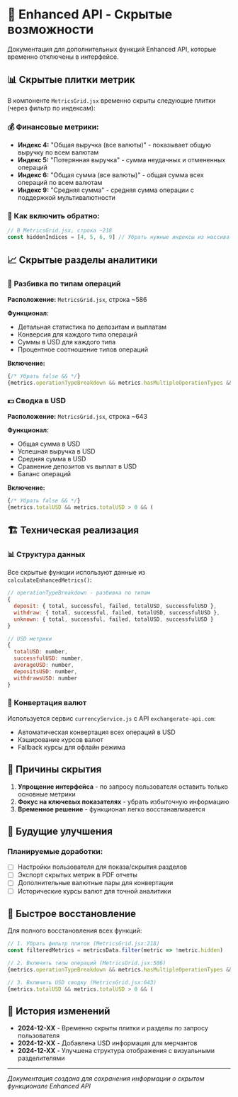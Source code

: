 # 🚀 Enhanced API - Скрытые возможности

Документация для дополнительных функций Enhanced API, которые временно отключены в интерфейсе.

## 📊 Скрытые плитки метрик

В компоненте `MetricsGrid.jsx` временно скрыты следующие плитки (через фильтр по индексам):

### 💰 Финансовые метрики:
- **Индекс 4:** "Общая выручка (все валюты)" - показывает общую выручку по всем валютам
- **Индекс 5:** "Потерянная выручка" - сумма неудачных и отмененных операций  
- **Индекс 6:** "Общая сумма (все валюты)" - общая сумма всех операций по всем валютам
- **Индекс 9:** "Средняя сумма" - средняя сумма операции с поддержкой мультивалютности

### 🔧 Как включить обратно:
```javascript
// В MetricsGrid.jsx, строка ~218
const hiddenIndices = [4, 5, 6, 9] // Убрать нужные индексы из массива
```

## 📈 Скрытые разделы аналитики

### 🔄 Разбивка по типам операций
**Расположение:** `MetricsGrid.jsx`, строка ~586

**Функционал:**
- Детальная статистика по депозитам и выплатам
- Конверсия для каждого типа операций
- Суммы в USD для каждого типа
- Процентное соотношение типов операций

**Включение:**
```javascript
{/* Убрать false && */}
{metrics.operationTypeBreakdown && metrics.hasMultipleOperationTypes && (
```

### 💵 Сводка в USD
**Расположение:** `MetricsGrid.jsx`, строка ~643

**Функционал:**
- Общая сумма в USD
- Успешная выручка в USD  
- Средняя сумма в USD
- Сравнение депозитов vs выплат в USD
- Баланс операций

**Включение:**
```javascript
{/* Убрать false && */}
{metrics.totalUSD && metrics.totalUSD > 0 && (
```

## 🏗️ Техническая реализация

### 📊 Структура данных
Все скрытые функции используют данные из `calculateEnhancedMetrics()`:

```javascript
// operationTypeBreakdown - разбивка по типам
{
  deposit: { total, successful, failed, totalUSD, successfulUSD },
  withdraw: { total, successful, failed, totalUSD, successfulUSD },
  unknown: { total, successful, failed, totalUSD, successfulUSD }
}

// USD метрики
{
  totalUSD: number,
  successfulUSD: number, 
  averageUSD: number,
  depositsUSD: number,
  withdrawsUSD: number
}
```

### 🔄 Конвертация валют
Используется сервис `currencyService.js` с API `exchangerate-api.com`:
- Автоматическая конвертация всех операций в USD
- Кэширование курсов валют
- Fallback курсы для офлайн режима

## 🎯 Причины скрытия

1. **Упрощение интерфейса** - по запросу пользователя оставить только основные метрики
2. **Фокус на ключевых показателях** - убрать избыточную информацию
3. **Временное решение** - функционал легко восстанавливается

## 🔮 Будущие улучшения

### Планируемые доработки:
- [ ] Настройки пользователя для показа/скрытия разделов
- [ ] Экспорт скрытых метрик в PDF отчеты  
- [ ] Дополнительные валютные пары для конвертации
- [ ] Исторические курсы валют для точной аналитики

## 🚀 Быстрое восстановление

Для полного восстановления всех функций:

```javascript
// 1. Убрать фильтр плиток (MetricsGrid.jsx:218)
const filteredMetrics = metricsData.filter(metric => !metric.hidden)

// 2. Включить типы операций (MetricsGrid.jsx:586)  
{metrics.operationTypeBreakdown && metrics.hasMultipleOperationTypes && (

// 3. Включить USD сводку (MetricsGrid.jsx:643)
{metrics.totalUSD && metrics.totalUSD > 0 && (
```

## 📝 История изменений

- **2024-12-XX** - Временно скрыты плитки и разделы по запросу пользователя
- **2024-12-XX** - Добавлена USD информация для мерчантов  
- **2024-12-XX** - Улучшена структура отображения с визуальными разделителями

---
*Документация создана для сохранения информации о скрытом функционале Enhanced API*